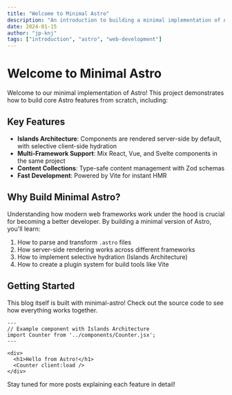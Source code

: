 ```yaml
---
title: "Welcome to Minimal Astro"
description: "An introduction to building a minimal implementation of Astro from scratch"
date: 2024-01-15
author: "jp-knj"
tags: ["introduction", "astro", "web-development"]
---
```


# Welcome to Minimal Astro

Welcome to our minimal implementation of Astro! This project demonstrates how to build core Astro features from scratch, including:

## Key Features

- **Islands Architecture**: Components are rendered server-side by default, with selective client-side hydration
- **Multi-Framework Support**: Mix React, Vue, and Svelte components in the same project
- **Content Collections**: Type-safe content management with Zod schemas
- **Fast Development**: Powered by Vite for instant HMR

## Why Build Minimal Astro?

Understanding how modern web frameworks work under the hood is crucial for becoming a better developer. By building a minimal version of Astro, you'll learn:

1. How to parse and transform `.astro` files
2. How server-side rendering works across different frameworks
3. How to implement selective hydration (Islands Architecture)
4. How to create a plugin system for build tools like Vite

## Getting Started

This blog itself is built with minimal-astro! Check out the source code to see how everything works together.

```astro
---
// Example component with Islands Architecture
import Counter from '../components/Counter.jsx';
---

<div>
  <h1>Hello from Astro!</h1>
  <Counter client:load />
</div>
```

Stay tuned for more posts explaining each feature in detail!
